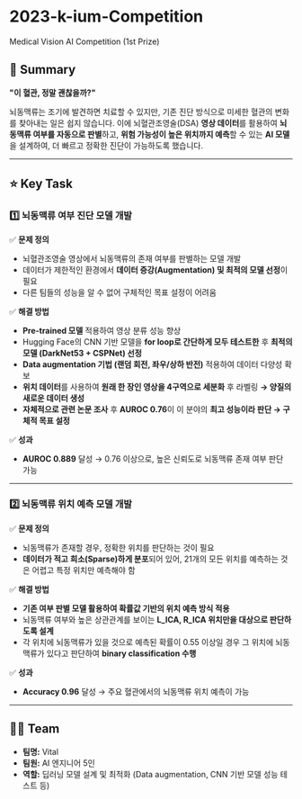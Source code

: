 # 2023-k-ium-Competition
Medical Vision AI Competition (1st Prize)

## **📑 Summary**

**"이 혈관, 정말 괜찮을까?"**

뇌동맥류는 조기에 발견하면 치료할 수 있지만, 기존 진단 방식으로 미세한 혈관의 변화를 찾아내는 일은 쉽지 않습니다. 이에 뇌혈관조영술(DSA) **영상 데이터**를 활용하여 **뇌동맥류 여부를 자동으로 판별**하고, **위험 가능성이 높은 위치까지 예측**할 수 있는 **AI 모델**을 설계하여, 더 빠르고 정확한 진단이 가능하도록 했습니다.

---

## **⭐ Key Task**

### **1️⃣ 뇌동맥류 여부 진단 모델 개발**

✅ **문제 정의**

- 뇌혈관조영술 영상에서 뇌동맥류의 존재 여부를 판별하는 모델 개발
- 데이터가 제한적인 환경에서 **데이터 증강(Augmentation) 및 최적의 모델 선정**이 필요
- 다른 팀들의 성능을 알 수 없어 구체적인 목표 설정이 어려움

✅ **해결 방법**

- **Pre-trained 모델** 적용하여 영상 분류 성능 향상
- Hugging Face의 CNN 기반 모델을 **for loop로 간단하게 모두 테스트한** 후 **최적의 모델 (DarkNet53 + CSPNet)  선정**
- **Data augmentation 기법 (랜덤 회전, 좌우/상하 반전)** 적용하여 데이터 다양성 확보
- **위치 데이터**를 사용하여 **원래 한 장인 영상을 4구역으로 세분화** 후 라벨링 **→ 양질의 새로운 데이터 생성**
- **자체적으로 관련 논문 조사** 후 **AUROC 0.76**이 이 분야의 **최고 성능이라 판단 → 구체적 목표 설정**

✅ **성과**

- **AUROC 0.889** 달성 → 0.76 이상으로, 높은 신뢰도로 뇌동맥류 존재 여부 판단 가능

---

### **2️⃣ 뇌동맥류 위치 예측 모델 개발**

✅ **문제 정의**

- 뇌동맥류가 존재할 경우, 정확한 위치를 판단하는 것이 필요
- **데이터가 적고** **희소(Sparse)하게 분포**되어 있어, 21개의 모든 위치를 예측하는 것은 어렵고 특정 위치만 예측해야 함

✅ **해결 방법**

- **기존 여부 판별 모델 활용하여 확률값 기반의 위치 예측 방식 적용**
- 뇌동맥류 여부와 높은 상관관계를 보이는 **L_ICA, R_ICA 위치만을 대상으로 판단하도록 설계**
- 각 위치에 뇌동맥류가 있을 것으로 예측된 확률이 0.55 이상일 경우 그 위치에 뇌동맥류가 있다고 판단하여 **binary classification 수행**

✅ **성과**

- **Accuracy 0.96** 달성 → 주요 혈관에서의 뇌동맥류 위치 예측이 가능

---

## **👩‍🔧 Team**

- **팀명:** Vital
- **팀원:** AI 엔지니어 5인
- **역할:** 딥러닝 모델 설계 및 최적화 (Data augmentation, CNN 기반 모델 성능 테스트 등)
